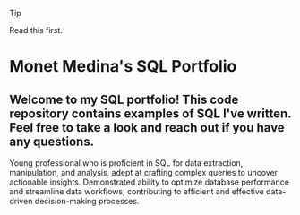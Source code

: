 > [!TIP]
> Read this first.

# Monet Medina's SQL Portfolio

## Welcome to my SQL portfolio! This code repository contains examples of SQL I've written. Feel free to take a look and reach out if you have any questions.

Young professional who is proficient in SQL for data extraction, manipulation, and analysis, adept at crafting complex queries to uncover actionable insights. Demonstrated ability to optimize database performance and streamline data workflows, contributing to efficient and effective data-driven decision-making processes.
